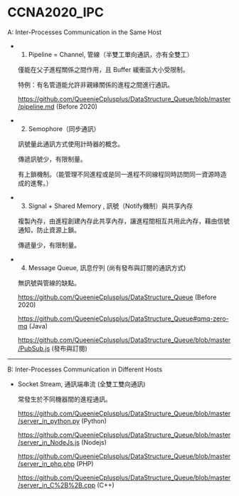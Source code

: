 # CCNA2020_IPC

A: Inter-Processes Communication in the Same Host

* 1. Pipeline = Channel, 管線（半雙工單向通訊，亦有全雙工）

  僅能在父子進程關係之間作用，且 Buffer 緩衝區大小受限制。
  
  特例：有名管道能允許非親緣關係的進程之間進行通訊。
  
  https://github.com/QueenieCplusplus/DataStructure_Queue/blob/master/pipeline.md (Before 2020)

* 2. Semophore（同步通訊）

  訊號量此通訊方式使用計時器的概念。

  傳遞訊號少，有限制量。
  
  有上鎖機制。（能管理不同進程或是同一進程不同線程同時訪問同一資源時造成的進奪。）
  
* 3. Signal + Shared Memory , 訊號（Notify機制）與共享內存

  複製內存，由進程創建內存此共享內存，讓進程間相互共用此內存，藉由信號通知，防止資源上鎖。
  
  傳遞量少，有限制量。
 
* 4. Message Queue, 訊息佇列 (尚有發布與訂閱的通訊方式)

  無訊號與管線的缺點。
  
  https://github.com/QueenieCplusplus/DataStructure_Queue (Before 2020)
  
  https://github.com/QueenieCplusplus/DataStructure_Queue#qmq-zero-mq (Java)
  
  https://github.com/QueenieCplusplus/DataStructure_Queue/blob/master/PubSub.js (發布與訂閱)
  
---------------------------------------------------------------------------------------------

B: Inter-Processes Communication in Different Hosts

* Socket Stream, 通訊端串流 (全雙工雙向通訊)

  常發生於不同機器間的進程通訊。
  
  https://github.com/QueenieCplusplus/DataStructure_Queue/blob/master/server_in_python.py (Python)
  
  https://github.com/QueenieCplusplus/DataStructure_Queue/blob/master/server_in_NodeJs.js (Nodejs)
  
  https://github.com/QueenieCplusplus/DataStructure_Queue/blob/master/server_in_php.php (PHP)
  
  https://github.com/QueenieCplusplus/DataStructure_Queue/blob/master/server_in_C%2B%2B.cpp (C++)
  






